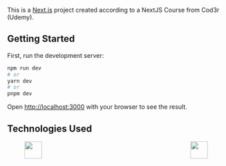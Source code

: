 This is a [Next.js](https://nextjs.org/) project created according to a NextJS Course from Cod3r (Udemy).

## Getting Started

First, run the development server:

```bash
npm run dev
# or
yarn dev
# or
pnpm dev
```

Open [http://localhost:3000](http://localhost:3000) with your browser to see the result.

## Technologies Used
<div style="display: flex; justify-content: space-between; align-items: center; padding: 0 8%">
<a href="https://nextjs.org/">
    <img src="https://w7.pngwing.com/pngs/87/586/png-transparent-next-js-hd-logo.png" height="40" />
</a>
<a href="https://tailwindcss.com/">
    <img src="https://upload.wikimedia.org/wikipedia/commons/thumb/d/d5/Tailwind_CSS_Logo.svg/1024px-Tailwind_CSS_Logo.svg.png" height="40" />
</a>
</div>